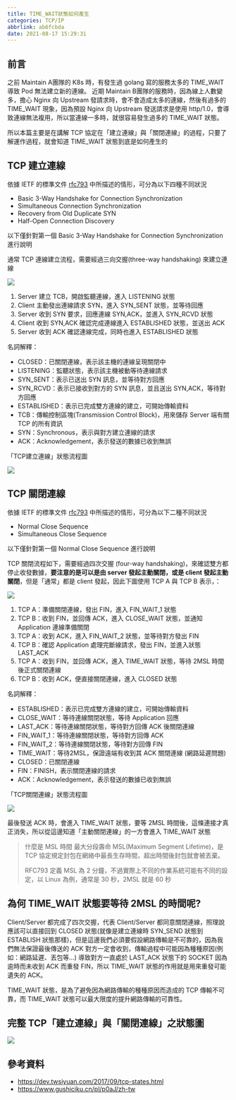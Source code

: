 ```yaml
---
title: TIME_WAIT狀態如何產生
categories: TCP/IP
abbrlink: ab6fcbda
date: 2021-08-17 15:29:31
---
```



## 前言

之前 Maintain A團隊的 K8s 時，有發生過 golang 寫的服務太多的 TIME_WAIT 導致 Pod 無法建立新的連線。 近期 Maintain B團隊的服務時，因為線上人數變多，擔心 Nginx 向 Upstream 發請求時，會不會造成太多的連線，然後有過多的 TIME_WAIT 現象，因為預設 Nginx 向 Upstream 發送請求是使用 http/1.0，會導致連線無法複用，所以當連線一多時，就很容易發生過多的 TIME_WAIT 狀態。

所以本篇主要是在講解 TCP 協定在「建立連線」與「關閉連線」的過程，只要了解運作過程，就會知道 TIME_WAIT 狀態到底是如何產生的

<!--more-->

## TCP 建立連線

依據 IETF 的標準文件 [rfc793](http://www.rfc-editor.org/rfc/rfc793.txt) 中所描述的情形，可分為以下四種不同狀況

- Basic 3-Way Handshake for Connection Synchronization
- Simultaneous Connection Synchronization
- Recovery from Old Duplicate SYN
- Half-Open Connection Discovery

以下僅針對第一個 Basic 3-Way Handshake for Connection Synchronization 進行說明

通常 TCP 連線建立流程，需要經過三向交握(three-way handshaking) 來建立連線

![](mk-20240119120657.png)

1. Server 建立 TCB，開啟監聽連線，進入 LISTENING 狀態
2. Client 主動發出連線請求 SYN，進入 SYN_SENT 狀態，並等待回應
3. Server 收到 SYN 要求，回應連線 SYN,ACK，並進入 SYN_RCVD 狀態
4. Client 收到 SYN,ACK 確認完成連線進入 ESTABLISHED 狀態，並送出 ACK
5. Server 收到 ACK 確認連線完成，同時也進入 ESTABLISHED 狀態

名詞解釋：
- CLOSED：已關閉連線，表示該主機的連線呈現關閉中
- LISTENING：監聽狀態，表示該主機被動等待連線請求
- SYN_SENT：表示已送出 SYN 訊息，並等待對方回應
- SYN_RCVD：表示已接收到對方的 SYN 訊息，並且送出 SYN,ACK，等待對方回應
- ESTABLISHED：表示已完成雙方連線的建立，可開始傳輸資料
- TCB：傳輸控制區塊(Transmission Control Block)，用來儲存 Server 端有關 TCP 的所有資訊
- SYN：Synchronous，表示與對方建立連線的請求
- ACK：Acknowledgement，表示發送的數據已收到無誤

「TCP建立連線」狀態流程圖

![](mk-20240119120730.png)

## TCP 關閉連線

依據 IETF 的標準文件 [rfc793](http://www.rfc-editor.org/rfc/rfc793.txt) 中所描述的情形，可分為以下二種不同狀況

- Normal Close Sequence
- Simultaneous Close Sequence

以下僅針對第一個 Normal Close Sequence 進行說明

TCP 關閉流程如下，需要經過四次交握 (four-way handshaking)，來確認雙方都停止收發數據，**要注意的是可以是由 server 發起主動關閉，或是 client 發起主動關閉**，但是「通常」都是 client 發起，因此下圖使用 TCP A 與 TCP B 表示，：

![](mk-20240119120822.png)

1. TCP A：準備關閉連線，發出 FIN，進入 FIN_WAIT_1 狀態
2. TCP B：收到 FIN，並回傳 ACK，進入 CLOSE_WAIT 狀態，並通知 Application 連線準備關閉
3. TCP A：收到 ACK，進入 FIN_WAIT_2 狀態，並等待對方發出 FIN
4. TCP B：確認 Application 處理完斷線請求，發出 FIN，並進入狀態 LAST_ACK
5. TCP A：收到 FIN，並回傳 ACK，進入 TIME_WAIT 狀態，等待 2MSL 時間後正式關閉連線
6. TCP B：收到 ACK，便直接關閉連線，進入 CLOSED 狀態

名詞解釋：
- ESTABLISHED：表示已完成雙方連線的建立，可開始傳輸資料
- CLOSE_WAIT：等待連線關閉狀態，等待 Application 回應
- LAST_ACK：等待連線關閉狀態，等待對方回傳 ACK 後關閉連線
- FIN_WAIT_1：等待連線關閉狀態，等待對方回傳 ACK
- FIN_WAIT_2：等待連線關閉狀態，等待對方回傳 FIN
- TIME_WAIT：等待2MSL，保證遠端有收到其 ACK 關閉連線 (網路延遲問題)
- CLOSED：已關閉連線
- FIN：FINISH，表示關閉連線的請求
- ACK：Acknowledgement，表示發送的數據已收到無誤

「TCP關閉連線」狀態流程圖

![](mk-20240119120856.png)

最後發送 ACK 時，會進入 TIME_WAIT 狀態，要等 2MSL 時間後，這條連接才真正消失，所以從這邊知道「主動關閉連線」的一方會進入 TIME_WAIT 狀態

> 什麼是 MSL 時間
> 最大分段壽命 MSL(Maximum Segment Lifetime)，是 TCP 協定規定封包在網絡中最長生存時間，超出時間後封包就會被丟棄。
>
> RFC793 定義 MSL 為 2 分鐘，不過實際上不同的作業系統可能有不同的設定，以 Linux 為例，通常是 30 秒，2MSL 就是 60 秒

## 為何 TIME_WAIT 狀態要等待 2MSL 的時間呢?

Client/Server 都完成了四次交握，代表 Client/Server 都同意關閉連線，照理說應該可以直接回到 CLOSED 狀態(就像是建立連線時 SYN_SEND 狀態到 ESTABLISH 狀態那樣)，但是這邊我們必須要假設網路傳輸是不可靠的，因為我們無法保證最後傳送的 ACK 對方一定會收到，傳輸過程中可能因為種種原因(例如：網路延遲、丟包等...) 導致對方一直處於 LAST_ACK 狀態下的 SOCKET 因為逾時而未收到 ACK 而重發 FIN，所以 TIME_WAIT 狀態的作用就是用來重發可能遺失的 ACK。

TIME_WAIT 狀態，是為了避免因為網路傳輸的種種原因而造成的 TCP 傳輸不可靠，而 TIME_WAIT 狀態可以最大限度的提升網路傳輸的可靠性。

## 完整 TCP「建立連線」與「關閉連線」之狀態圖

![](mk-20240119120922.png)

## 參考資料

- https://dev.twsiyuan.com/2017/09/tcp-states.html
- https://www.gushiciku.cn/pl/p0aJ/zh-tw
